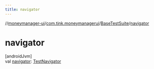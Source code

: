 ```yaml
---
title: navigator
---
```

//[moneymanager-ui](../../../index.html)/[com.tink.moneymanagerui](../index.html)/[BaseTestSuite](index.html)/[navigator](navigator.html)



# navigator



[androidJvm]\
val [navigator](navigator.html): [TestNavigator](../../com.tink.moneymanagerui.testutil/-test-navigator/index.html)





